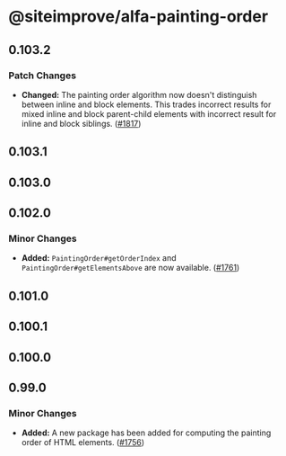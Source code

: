 # @siteimprove/alfa-painting-order

## 0.103.2

### Patch Changes

- **Changed:** The painting order algorithm now doesn't distinguish between inline and block elements. This trades incorrect results for mixed inline and block parent-child elements with incorrect result for inline and block siblings. ([#1817](https://github.com/Siteimprove/alfa/pull/1817))

## 0.103.1

## 0.103.0

## 0.102.0

### Minor Changes

- **Added:** `PaintingOrder#getOrderIndex` and `PaintingOrder#getElementsAbove` are now available. ([#1761](https://github.com/Siteimprove/alfa/pull/1761))

## 0.101.0

## 0.100.1

## 0.100.0

## 0.99.0

### Minor Changes

- **Added:** A new package has been added for computing the painting order of HTML elements. ([#1756](https://github.com/Siteimprove/alfa/pull/1756))

